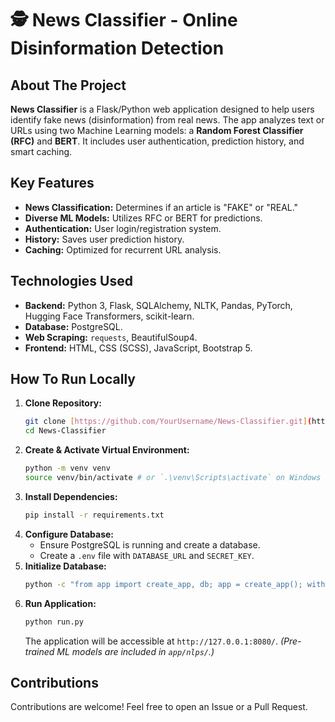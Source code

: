 # 🕵️ News Classifier - Online Disinformation Detection

## About The Project

**News Classifier** is a Flask/Python web application designed to help users identify fake news (disinformation) from real news. The app analyzes text or URLs using two Machine Learning models: a **Random Forest Classifier (RFC)** and **BERT**. It includes user authentication, prediction history, and smart caching.

## Key Features

* **News Classification:** Determines if an article is "FAKE" or "REAL."
* **Diverse ML Models:** Utilizes RFC or BERT for predictions.
* **Authentication:** User login/registration system.
* **History:** Saves user prediction history.
* **Caching:** Optimized for recurrent URL analysis.

## Technologies Used

* **Backend:** Python 3, Flask, SQLAlchemy, NLTK, Pandas, PyTorch, Hugging Face Transformers, scikit-learn.
* **Database:** PostgreSQL.
* **Web Scraping:** `requests`, BeautifulSoup4.
* **Frontend:** HTML, CSS (SCSS), JavaScript, Bootstrap 5.

## How To Run Locally

1.  **Clone Repository:**
    ```bash
    git clone [https://github.com/YourUsername/News-Classifier.git](https://github.com/YourUsername/News-Classifier.git)
    cd News-Classifier
    ```
2.  **Create & Activate Virtual Environment:**
    ```bash
    python -m venv venv
    source venv/bin/activate # or `.\venv\Scripts\activate` on Windows
    ```
3.  **Install Dependencies:**
    ```bash
    pip install -r requirements.txt
    ```
4.  **Configure Database:**
    * Ensure PostgreSQL is running and create a database.
    * Create a `.env` file with `DATABASE_URL` and `SECRET_KEY`.
5.  **Initialize Database:**
    ```bash
    python -c "from app import create_app, db; app = create_app(); with app.app_context(): db.create_all()"
    ```
6.  **Run Application:**
    ```bash
    python run.py
    ```
    The application will be accessible at `http://127.0.0.1:8080/`.
    *(Pre-trained ML models are included in `app/nlps/`.)*

## Contributions

Contributions are welcome! Feel free to open an Issue or a Pull Request.
